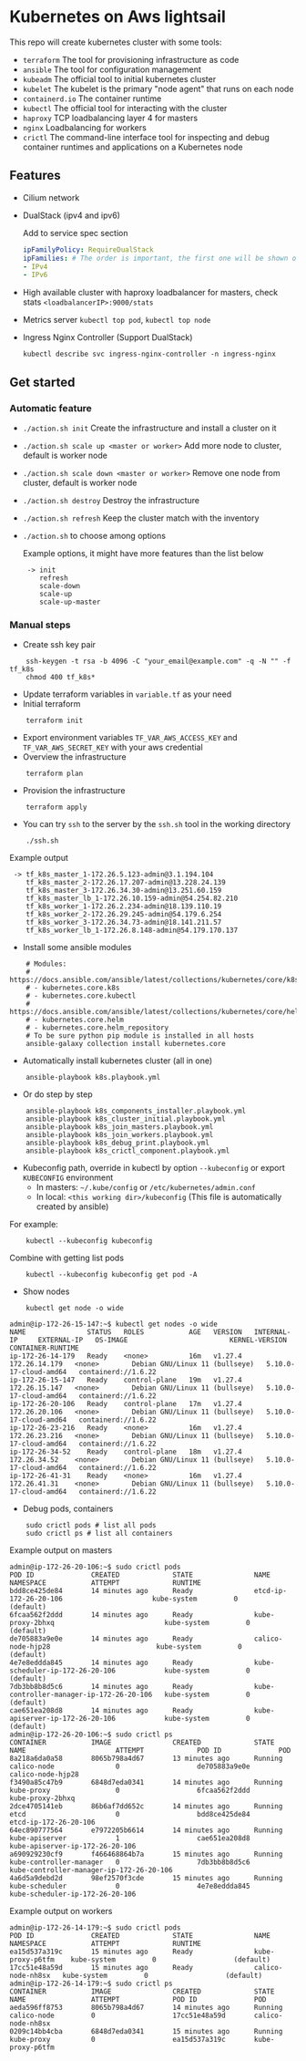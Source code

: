 # Kubernetes on Aws lightsail
This repo will create kubernetes cluster with some tools:
- `terraform`       The tool for provisioning infrastructure as code
- `ansible`         The tool for configuration management
- `kubeadm`         The official tool to initial kubernetes cluster
- `kubelet`         The kubelet is the primary "node agent" that runs on each node
- `containerd.io`   The container runtime
- `kubectl`         The official tool for interacting with the cluster
- `haproxy`         TCP loadbalancing layer 4 for masters
- `nginx`           Loadbalancing for workers
- `crictl`          The command-line interface tool for inspecting and debug container runtimes and applications on a Kubernetes node

## Features
- Cilium network
- DualStack (ipv4 and ipv6)

    Add to service spec section
    ```yaml
    ipFamilyPolicy: RequireDualStack
    ipFamilies: # The order is important, the first one will be shown on the service list
    - IPv4
    - IPv6
    ```
- High available cluster with haproxy loadbalancer for masters, check stats `<loadbalancerIP>:9000/stats`
- Metrics server `kubectl top pod`, `kubectl top node`
- Ingress Nginx Controller (Support DualStack)
    ```shell
    kubectl describe svc ingress-nginx-controller -n ingress-nginx
    ```
## Get started
### Automatic feature
- `./action.sh init` Create the infrastructure and install a cluster on it
- `./action.sh scale up <master or worker>` Add more node to cluster, default is worker node
- `./action.sh scale down <master or worker>` Remove one node from cluster, default is worker node
- `./action.sh destroy` Destroy the infrastructure
- `./action.sh refresh` Keep the cluster match with the inventory
- `./action.sh` to choose among options
    
    Example options, it might have more features than the list below 
    ```shell
     -> init
        refresh
        scale-down
        scale-up
        scale-up-master
    ```
### Manual steps
- Create ssh key pair
```shell
    ssh-keygen -t rsa -b 4096 -C "your_email@example.com" -q -N "" -f tf_k8s
    chmod 400 tf_k8s*
```
- Update terraform variables in `variable.tf` as your need
- Initial terraform
```shell
    terraform init
```
- Export environment variables `TF_VAR_AWS_ACCESS_KEY` and `TF_VAR_AWS_SECRET_KEY` with your aws credential
- Overview the infrastructure
```shell
    terraform plan
```
- Provision the infrastructure
```shell
    terraform apply
```
- You can try `ssh` to the server by the `ssh.sh` tool in the working directory
```shell
    ./ssh.sh
```
Example output

     -> tf_k8s_master_1-172.26.5.123-admin@3.1.194.104
        tf_k8s_master_2-172.26.17.207-admin@13.228.24.139
        tf_k8s_master_3-172.26.34.30-admin@13.251.60.159
        tf_k8s_master_lb_1-172.26.10.159-admin@54.254.82.210
        tf_k8s_worker_1-172.26.2.234-admin@18.139.110.19
        tf_k8s_worker_2-172.26.29.245-admin@54.179.6.254
        tf_k8s_worker_3-172.26.34.73-admin@18.141.211.57
        tf_k8s_worker_lb_1-172.26.8.148-admin@54.179.170.137

- Install some ansible modules
```shell
    # Modules:
    # https://docs.ansible.com/ansible/latest/collections/kubernetes/core/k8s_module.html
    # - kubernetes.core.k8s
    # - kubernetes.core.kubectl
    # https://docs.ansible.com/ansible/latest/collections/kubernetes/core/helm_module.html
    # - kubernetes.core.helm
    # - kubernetes.core.helm_repository
    # To be sure python pip module is installed in all hosts
    ansible-galaxy collection install kubernetes.core
```
- Automatically install kubernetes cluster (all in one)
```shell
    ansible-playbook k8s.playbook.yml
```
- Or do step by step
```shell
    ansible-playbook k8s_components_installer.playbook.yml
    ansible-playbook k8s_cluster_initial.playbook.yml
    ansible-playbook k8s_join_masters.playbook.yml
    ansible-playbook k8s_join_workers.playbook.yml
    ansible-playbook k8s_debug_print.playbook.yml
    ansible-playbook k8s_crictl_component.playbook.yml
```

- Kubeconfig path, override in kubectl by option `--kubeconfig` or export `KUBECONFIG` environment
    - In masters: `~/.kube/config` or `/etc/kubernetes/admin.conf`
    - In local: `<this working dir>/kubeconfig` (This file is automatically created by ansible)

For example:
```shell
    kubectl --kubeconfig kubeconfig
```
Combine with getting list pods
```shell
    kubectl --kubeconfig kubeconfig get pod -A
```

- Show nodes
```shell
    kubectl get node -o wide
```

    admin@ip-172-26-15-147:~$ kubectl get nodes -o wide
    NAME               STATUS   ROLES           AGE   VERSION   INTERNAL-IP     EXTERNAL-IP   OS-IMAGE                         KERNEL-VERSION          CONTAINER-RUNTIME
    ip-172-26-14-179   Ready    <none>          16m   v1.27.4   172.26.14.179   <none>        Debian GNU/Linux 11 (bullseye)   5.10.0-17-cloud-amd64   containerd://1.6.22
    ip-172-26-15-147   Ready    control-plane   19m   v1.27.4   172.26.15.147   <none>        Debian GNU/Linux 11 (bullseye)   5.10.0-17-cloud-amd64   containerd://1.6.22
    ip-172-26-20-106   Ready    control-plane   17m   v1.27.4   172.26.20.106   <none>        Debian GNU/Linux 11 (bullseye)   5.10.0-17-cloud-amd64   containerd://1.6.22
    ip-172-26-23-216   Ready    <none>          16m   v1.27.4   172.26.23.216   <none>        Debian GNU/Linux 11 (bullseye)   5.10.0-17-cloud-amd64   containerd://1.6.22
    ip-172-26-34-52    Ready    control-plane   18m   v1.27.4   172.26.34.52    <none>        Debian GNU/Linux 11 (bullseye)   5.10.0-17-cloud-amd64   containerd://1.6.22
    ip-172-26-41-31    Ready    <none>          16m   v1.27.4   172.26.41.31    <none>        Debian GNU/Linux 11 (bullseye)   5.10.0-17-cloud-amd64   containerd://1.6.22

- Debug pods, containers
```shell
    sudo crictl pods # list all pods
    sudo crictl ps # list all containers
```
Example output on masters

    admin@ip-172-26-20-106:~$ sudo crictl pods
    POD ID              CREATED             STATE               NAME                                       NAMESPACE           ATTEMPT             RUNTIME
    bdd8ce425de84       14 minutes ago      Ready               etcd-ip-172-26-20-106                      kube-system         0                   (default)
    6fcaa562f2ddd       14 minutes ago      Ready               kube-proxy-2bhxq                           kube-system         0                   (default)
    de705883a9e0e       14 minutes ago      Ready               calico-node-hjp28                          kube-system         0                   (default)
    4e7e8eddda845       14 minutes ago      Ready               kube-scheduler-ip-172-26-20-106            kube-system         0                   (default)
    7db3bb8b8d5c6       14 minutes ago      Ready               kube-controller-manager-ip-172-26-20-106   kube-system         0                   (default)
    cae651ea208d8       14 minutes ago      Ready               kube-apiserver-ip-172-26-20-106            kube-system         0                   (default)
    admin@ip-172-26-20-106:~$ sudo crictl ps
    CONTAINER           IMAGE               CREATED             STATE               NAME                      ATTEMPT             POD ID              POD
    8a218a6da0a58       8065b798a4d67       13 minutes ago      Running             calico-node               0                   de705883a9e0e       calico-node-hjp28
    f3490a85c47b9       6848d7eda0341       14 minutes ago      Running             kube-proxy                0                   6fcaa562f2ddd       kube-proxy-2bhxq
    2dce4705141eb       86b6af7dd652c       14 minutes ago      Running             etcd                      0                   bdd8ce425de84       etcd-ip-172-26-20-106
    64ec890777564       e7972205b6614       14 minutes ago      Running             kube-apiserver            1                   cae651ea208d8       kube-apiserver-ip-172-26-20-106
    a690929230cf9       f466468864b7a       15 minutes ago      Running             kube-controller-manager   0                   7db3bb8b8d5c6       kube-controller-manager-ip-172-26-20-106
    4a6d5a9debd2d       98ef2570f3cde       15 minutes ago      Running             kube-scheduler            0                   4e7e8eddda845       kube-scheduler-ip-172-26-20-106

Example output on workers

    admin@ip-172-26-14-179:~$ sudo crictl pods
    POD ID              CREATED             STATE               NAME                NAMESPACE           ATTEMPT             RUNTIME
    ea15d537a319c       15 minutes ago      Ready               kube-proxy-p6tfm    kube-system         0                   (default)
    17cc51e48a59d       15 minutes ago      Ready               calico-node-nh8sx   kube-system         0                   (default)
    admin@ip-172-26-14-179:~$ sudo crictl ps
    CONTAINER           IMAGE               CREATED             STATE               NAME                ATTEMPT             POD ID              POD
    aeda596ff8753       8065b798a4d67       14 minutes ago      Running             calico-node         0                   17cc51e48a59d       calico-node-nh8sx
    0209c14bb4cba       6848d7eda0341       15 minutes ago      Running             kube-proxy          0                   ea15d537a319c       kube-proxy-p6tfm
